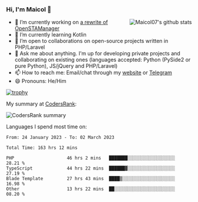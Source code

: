 ### Hi, I'm Maicol 👋
<img align="right" src="https://github-readme-stats.vercel.app/api?username=maicol07&count_private=true&count_private=true&show_icons=true" alt="Maicol07's github stats">

- 🔭 I’m currently working on [a rewrite of OpenSTAManager](https://github.com/Dasc3er/openstamanager/tree/rewrite)
- 🌱 I’m currently learning Kotlin
- 👯 I’m open to collaborations on open-source projects written in PHP/Laravel
- 💬 Ask me about anything. I'm up for developing private projects and collaborating on existing ones (languages accepted: Python (PySide2 or pure Python), JS/jQuery and PHP/Laravel)
- 📫 How to reach me: Email/chat through my [website](https://maicol07.it) or [Telegram](https://telegram.me/maicol07)
- 😄 Pronouns: He/Him

[![trophy](https://github-profile-trophy.vercel.app/?username=maicol07)](https://github.com/ryo-ma/github-profile-trophy)

My summary at [CodersRank](https://codersrank.io):

![CodersRank summary](https://cr-ss-service.azurewebsites.net/api/ScreenShot?widget=summary&username=maicol07&badges=3&show-avatar=true&style=--header-bg-color:%23000;--border-radius:16px)

Languages I spend most time on:
<!--START_SECTION:waka-->

```text
From: 24 January 2023 - To: 02 March 2023

Total Time: 163 hrs 12 mins

PHP                    46 hrs 2 mins   ███████░░░░░░░░░░░░░░░░░░   28.21 %
TypeScript             44 hrs 22 mins  ██████▓░░░░░░░░░░░░░░░░░░   27.19 %
Blade Template         27 hrs 43 mins  ████▒░░░░░░░░░░░░░░░░░░░░   16.98 %
Other                  13 hrs 22 mins  ██░░░░░░░░░░░░░░░░░░░░░░░   08.20 %
```

<!--END_SECTION:waka-->
